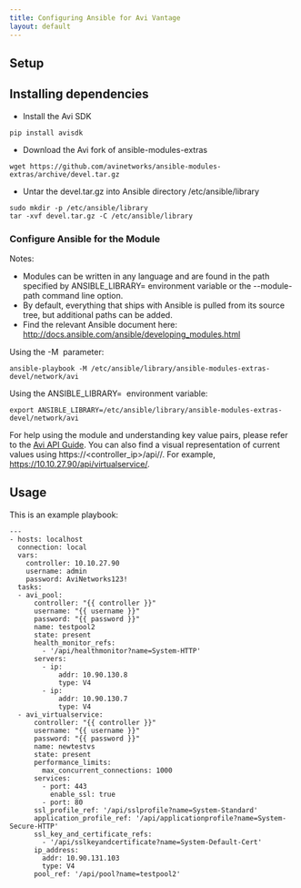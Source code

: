 ```yaml
---
title: Configuring Ansible for Avi Vantage
layout: default
---
```

## Setup

## Installing dependencies

* Install the Avi SDK  
<pre><code class="language-lua">pip install avisdk</code></pre>  
* Download the Avi fork of ansible-modules-extras   
<pre><code class="language-lua">wget https://github.com/avinetworks/ansible-modules-extras/archive/devel.tar.gz</code></pre>  
* Untar the devel.tar.gz  into Ansible directory /etc/ansible/library   
<pre><code class="language-lua">sudo mkdir -p /etc/ansible/library
tar -xvf devel.tar.gz -C /etc/ansible/library</code></pre>  

### Configure Ansible for the Module

Notes:

* Modules can be written in any language and are found in the path specified by ANSIBLE_LIBRARY= environment variable or the --module-path command line option.
* By default, everything that ships with Ansible is pulled from its source tree, but additional paths can be added.
* Find the relevant Ansible document here: <a href="http://docs.ansible.com/ansible/developing_modules.html">http://docs.ansible.com/ansible/developing_modules.html</a> 

Using the -M  parameter:

<pre><code class="language-lua">ansible-playbook -M /etc/ansible/library/ansible-modules-extras-devel/network/avi</code></pre>  

Using the ANSIBLE_LIBRARY=  environment variable:

<pre><code class="language-lua">export ANSIBLE_LIBRARY=/etc/ansible/library/ansible-modules-extras-devel/network/avi</code></pre>  

For help using the module and understanding key value pairs, please refer to the <a href="api-guide/">Avi API Guide</a>. You can also find a visual representation of current values using https://<controller_ip>/api/<object>/. For example, https://10.10.27.90/api/virtualservice/.

## Usage

This is an example playbook:

<pre><code class="language-lua">---
- hosts: localhost
  connection: local
  vars:
    controller: 10.10.27.90
    username: admin
    password: AviNetworks123!
  tasks:
  - avi_pool:
      controller: "{{ controller }}"
      username: "{{ username }}"
      password: "{{ password }}"
      name: testpool2
      state: present
      health_monitor_refs:
        - '/api/healthmonitor?name=System-HTTP'
      servers:
        - ip:
            addr: 10.90.130.8
            type: V4
        - ip:
            addr: 10.90.130.7
            type: V4
  - avi_virtualservice:
      controller: "{{ controller }}"
      username: "{{ username }}"
      password: "{{ password }}"
      name: newtestvs
      state: present
      performance_limits:
        max_concurrent_connections: 1000
      services:
        - port: 443
          enable_ssl: true
        - port: 80
      ssl_profile_ref: '/api/sslprofile?name=System-Standard'
      application_profile_ref: '/api/applicationprofile?name=System-Secure-HTTP'
      ssl_key_and_certificate_refs:
        - '/api/sslkeyandcertificate?name=System-Default-Cert'
      ip_address:
        addr: 10.90.131.103
        type: V4
      pool_ref: '/api/pool?name=testpool2'</code></pre>  

 

